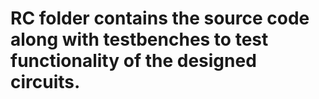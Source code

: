 # RC folder contains the source code along with testbenches to test functionality of the designed circuits.
